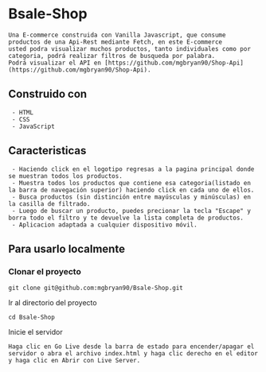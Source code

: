 # Bsale-Shop

```terminal
Una E-commerce construida con Vanilla Javascript, que consume productos de una Api-Rest mediante Fetch, en este E-commerce
usted podra visualizar muchos productos, tanto individuales como por categoria, podrá realizar filtros de busqueda por palabra.
Podrá visualizar el API en [https://github.com/mgbryan90/Shop-Api](https://github.com/mgbryan90/Shop-Api).
```

## Construido con

```terminal
 - HTML
 - CSS
 - JavaScript
```

## Caracteristicas

```termin
 - Haciendo click en el logotipo regresas a la pagina principal donde se muestran todos los productos.
 - Muestra todos los productos que contiene esa categoria(listado en la barra de navegación superior) haciendo click en cada uno de ellos.
 - Busca productos (sin distinción entre mayúsculas y minúsculas) en la casilla de filtrado.
 - Luego de buscar un producto, puedes precionar la tecla "Escape" y borra todo el filtro y te devuelve la lista completa de productos.
 - Aplicacion adaptada a cualquier dispositivo móvil.
```

## Para usarlo localmente

### Clonar el proyecto

```terminal
git clone git@github.com:mgbryan90/Bsale-Shop.git
```

Ir al directorio del proyecto

```terminal
cd Bsale-Shop
```

Inicie el servidor

```termin
Haga clic en Go Live desde la barra de estado para encender/apagar el servidor o abra el archivo index.html y haga clic derecho en el editor y haga clic en Abrir con Live Server.
```
